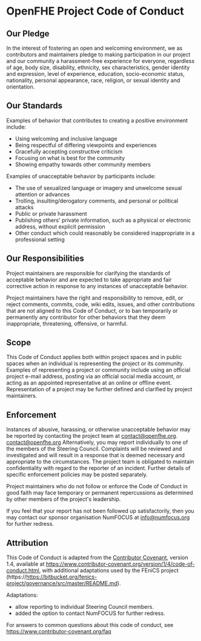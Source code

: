 # OpenFHE Project Code of Conduct

## Our Pledge

In the interest of fostering an open and welcoming environment, we as contributors and maintainers pledge to making
participation in our project and our community a harassment-free experience for everyone, regardless of age, body size,
disability, ethnicity, sex characteristics, gender identity and expression, level of experience, education,
socio-economic status, nationality, personal appearance, race, religion, or sexual identity and orientation.

## Our Standards

Examples of behavior that contributes to creating a positive environment include:

* Using welcoming and inclusive language
* Being respectful of differing viewpoints and experiences
* Gracefully accepting constructive criticism
* Focusing on what is best for the community
* Showing empathy towards other community members

Examples of unacceptable behavior by participants include:

* The use of sexualized language or imagery and unwelcome sexual attention or advances
* Trolling, insulting/derogatory comments, and personal or political attacks
* Public or private harassment
* Publishing others' private information, such as a physical or electronic address, without explicit permission
* Other conduct which could reasonably be considered inappropriate in a professional setting

## Our Responsibilities

Project maintainers are responsible for clarifying the standards of acceptable behavior and are expected to take
appropriate and fair corrective action in response to any instances of unacceptable behavior.

Project maintainers have the right and responsibility to remove, edit, or reject comments, commits, code, wiki edits,
issues, and other contributions that are not aligned to this Code of Conduct, or to ban temporarily or permanently any
contributor for other behaviors that they deem inappropriate, threatening, offensive, or harmful.

## Scope

This Code of Conduct applies both within project spaces and in public spaces when an individual is representing the
project or its community. Examples of representing a project or community include using an official project e-mail
address, posting via an official social media account, or acting as an appointed representative at an online or offline
event. Representation of a project may be further defined and clarified by project maintainers.

## Enforcement

Instances of abusive, harassing, or otherwise unacceptable behavior may be reported by contacting the project team
at [contact@openfhe.org](mailto:contact@openfhe.org). contact@openfhe.org Alternatively, you may report individually to
one of the members of the Steering Council. Complaints will be reviewed and investigated and will result in a response
that is deemed necessary and appropriate to the circumstances. The project team is obligated to maintain confidentiality
with regard to the reporter of an incident. Further details of specific enforcement policies may be posted separately.

Project maintainers who do not follow or enforce the Code of Conduct in good faith may face temporary or permanent
repercussions as determined by other members of the project's leadership.

If you feel that your report has not been followed up satisfactorily, then you may contact our sponsor organisation
NumFOCUS at [info@numfocus.org](mailto:info@numfocus.org) for further redress.

## Attribution

This Code of Conduct is adapted from the [Contributor Covenant](https://www.contributor-covenant.org/), version 1.4,
available at
https://www.contributor-covenant.org/version/1/4/code-of-conduct.html, with additional adaptations used by the FEniCS
project (https://https://bitbucket.org/fenics-project/governance/src/master/README.md).

Adaptations:

* allow reporting to individual Steering Council members.
* added the option to contact NumFOCUS for further redress.

[homepage]: https://www.contributor-covenant.org

For answers to common questions about this code of conduct, see
https://www.contributor-covenant.org/faq
